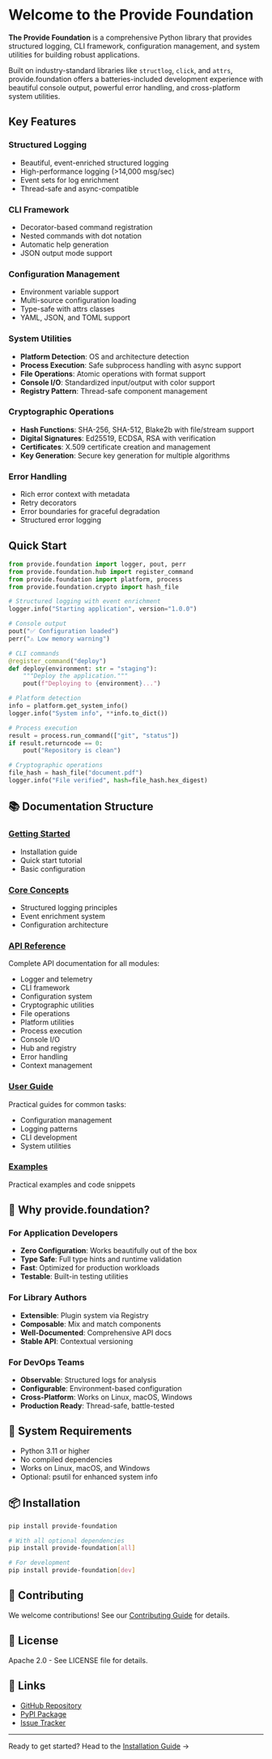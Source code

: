 # Welcome to the Provide Foundation

**The Provide Foundation** is a comprehensive Python library that provides structured logging, CLI framework, configuration management, and system utilities for building robust applications.

Built on industry-standard libraries like `structlog`, `click`, and `attrs`, provide.foundation offers a batteries-included development experience with beautiful console output, powerful error handling, and cross-platform system utilities.

## Key Features

### Structured Logging
- Beautiful, event-enriched structured logging
- High-performance logging (>14,000 msg/sec)
- Event sets for log enrichment
- Thread-safe and async-compatible

### CLI Framework
- Decorator-based command registration
- Nested commands with dot notation
- Automatic help generation
- JSON output mode support

### Configuration Management
- Environment variable support
- Multi-source configuration loading
- Type-safe with attrs classes
- YAML, JSON, and TOML support

### System Utilities
- **Platform Detection**: OS and architecture detection
- **Process Execution**: Safe subprocess handling with async support
- **File Operations**: Atomic operations with format support
- **Console I/O**: Standardized input/output with color support
- **Registry Pattern**: Thread-safe component management

### Cryptographic Operations
- **Hash Functions**: SHA-256, SHA-512, Blake2b with file/stream support
- **Digital Signatures**: Ed25519, ECDSA, RSA with verification
- **Certificates**: X.509 certificate creation and management
- **Key Generation**: Secure key generation for multiple algorithms

### Error Handling
- Rich error context with metadata
- Retry decorators
- Error boundaries for graceful degradation
- Structured error logging

## Quick Start

```python
from provide.foundation import logger, pout, perr
from provide.foundation.hub import register_command
from provide.foundation import platform, process
from provide.foundation.crypto import hash_file

# Structured logging with event enrichment
logger.info("Starting application", version="1.0.0")

# Console output
pout("✅ Configuration loaded")
perr("⚠️ Low memory warning")

# CLI commands
@register_command("deploy")
def deploy(environment: str = "staging"):
    """Deploy the application."""
    pout(f"Deploying to {environment}...")

# Platform detection
info = platform.get_system_info()
logger.info("System info", **info.to_dict())

# Process execution
result = process.run_command(["git", "status"])
if result.returncode == 0:
    pout("Repository is clean")

# Cryptographic operations
file_hash = hash_file("document.pdf")
logger.info("File verified", hash=file_hash.hex_digest)
```

## 📚 Documentation Structure

### [Getting Started](getting-started/installation.md)
- Installation guide
- Quick start tutorial
- Basic configuration

### [Core Concepts](guide/concepts/index.md)
- Structured logging principles
- Event enrichment system
- Configuration architecture

### [API Reference](api/api-index.md)
Complete API documentation for all modules:
- Logger and telemetry
- CLI framework  
- Configuration system
- Cryptographic utilities
- File operations
- Platform utilities
- Process execution
- Console I/O
- Hub and registry
- Error handling
- Context management

### [User Guide](guide/index.md)
Practical guides for common tasks:
- Configuration management
- Logging patterns
- CLI development
- System utilities

### [Examples](getting-started/examples.md)
Practical examples and code snippets

## 🎯 Why provide.foundation?

### For Application Developers
- **Zero Configuration**: Works beautifully out of the box
- **Type Safe**: Full type hints and runtime validation
- **Fast**: Optimized for production workloads
- **Testable**: Built-in testing utilities

### For Library Authors
- **Extensible**: Plugin system via Registry
- **Composable**: Mix and match components
- **Well-Documented**: Comprehensive API docs
- **Stable API**: Contextual versioning

### For DevOps Teams
- **Observable**: Structured logs for analysis
- **Configurable**: Environment-based configuration
- **Cross-Platform**: Works on Linux, macOS, Windows
- **Production Ready**: Thread-safe, battle-tested


## 🚦 System Requirements

- Python 3.11 or higher
- No compiled dependencies
- Works on Linux, macOS, and Windows
- Optional: psutil for enhanced system info

## 📦 Installation

```bash
pip install provide-foundation

# With all optional dependencies
pip install provide-foundation[all]

# For development
pip install provide-foundation[dev]
```

## 🤝 Contributing

We welcome contributions! See our [Contributing Guide](development/contributing.md) for details.

## 📄 License

Apache 2.0 - See LICENSE file for details.

## 🔗 Links

- [GitHub Repository](https://github.com/provide-io/provide-foundation)
- [PyPI Package](https://pypi.org/project/provide-foundation/)
- [Issue Tracker](https://github.com/provide-io/provide-foundation/issues)

---

Ready to get started? Head to the [Installation Guide](getting-started/installation.md) →